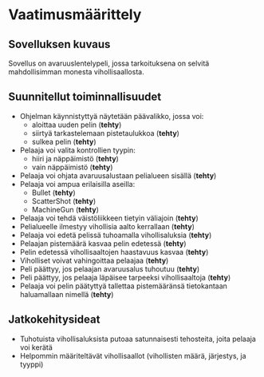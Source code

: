# Vaatimusmäärittely

## Sovelluksen kuvaus

Sovellus on avaruuslentelypeli, jossa tarkoituksena on selvitä mahdollisimman monesta vihollisaallosta.

## Suunnitellut toiminnallisuudet

- Ohjelman käynnistyttyä näytetään päävalikko, jossa voi:
	* aloittaa uuden pelin (**tehty**)
	* siirtyä tarkastelemaan pistetaulukkoa (**tehty**)
	* sulkea pelin (**tehty**)
- Pelaaja voi valita kontrollien tyypin:
	* hiiri ja näppäimistö (**tehty**)
	* vain näppäimistö (**tehty**)
- Pelaaja voi ohjata avaruusalustaan pelialueen sisällä (**tehty**)
- Pelaaja voi ampua erilaisilla aseilla:
	* Bullet (**tehty**)
	* ScatterShot (**tehty**)
	* MachineGun (**tehty**)
- Pelaaja voi tehdä väistöliikkeen tietyin väliajoin (**tehty**)
- Pelialueelle ilmestyy vihollisia aalto kerrallaan (**tehty**)
- Pelaaja voi edetä pelissä tuhoamalla vihollisaluksia (**tehty**)
- Pelaajan pistemäärä kasvaa pelin edetessä (**tehty**)
- Pelin edetessä vihollisaaltojen haastavuus kasvaa (**tehty**)
- Viholliset voivat vahingoittaa pelaajaa (**tehty**)
- Peli päättyy, jos pelaajan avaruusalus tuhoutuu (**tehty**)
- Peli päättyy, jos pelaaja läpäisee tarpeeksi vihollisaaltoja (**tehty**)
- Pelaaja voi pelin päätyttyä tallettaa pistemääränsä tietokantaan haluamallaan nimellä (**tehty**)

## Jatkokehitysideat

- Tuhotuista vihollisaluksista putoaa satunnaisesti tehosteita, joita pelaaja voi kerätä
- Helpommin määriteltävät vihollisaallot (vihollisten määrä, järjestys, ja tyyppi)
